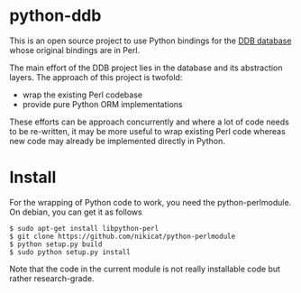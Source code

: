 python-ddb
====== 

This is an open source project to use Python bindings for the [DDB
database](http://sourceforge.net/projects/twoddb/) whose original bindings are
in Perl.

The main effort of the DDB project lies in the database and its abstraction
layers. The approach of this project is twofold:

- wrap the existing Perl codebase
- provide pure Python ORM implementations

These efforts can be approach concurrently and where a lot of code needs to be
re-written, it may be more useful to wrap existing Perl code whereas new code
may already be implemented directly in Python.


Install
=======

For the wrapping of Python code to work, you need the python-perlmodule. On
debian, you can get it as follows

```
$ sudo apt-get install libpython-perl
$ git clone https://github.com/nikicat/python-perlmodule
$ python setup.py build
$ sudo python setup.py install
```

Note that the code in the current module is not really installable code but
rather research-grade. 

